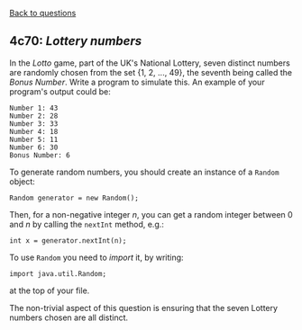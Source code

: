 [Back to questions](../README.md)

## 4c70: *Lottery numbers*

In the *Lotto* game, part of the UK's National Lottery, seven distinct numbers are randomly chosen from the set {1, 2, ..., 49}, the seventh being called the *Bonus Number*.  Write a program to simulate this.  An example of your program's output could be:

```
Number 1: 43
Number 2: 28
Number 3: 33
Number 4: 18
Number 5: 11
Number 6: 30
Bonus Number: 6
```

To generate random numbers, you should create an instance of a ```Random``` object:

```
Random generator = new Random();
```

Then, for a non-negative integer *n*, you can get a random integer between 0 and *n* by calling the ```nextInt``` method, e.g.:

```
int x = generator.nextInt(n);
```

To use ```Random``` you need to *import* it, by writing:

```
import java.util.Random;
```

at the top of your file.

The non-trivial aspect of this question is ensuring that the seven Lottery numbers chosen are all distinct.
